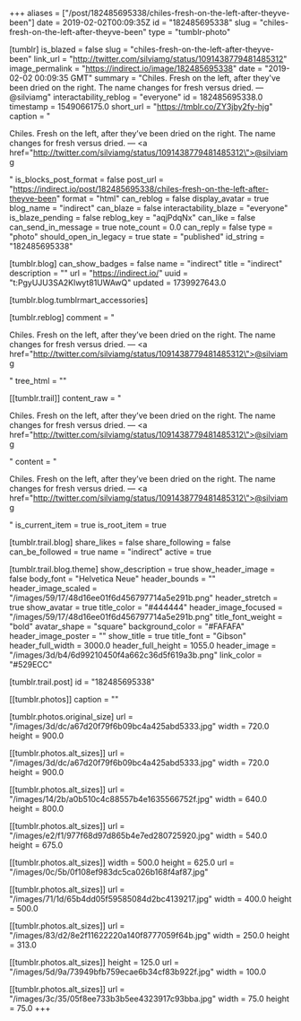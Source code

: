 +++
aliases = ["/post/182485695338/chiles-fresh-on-the-left-after-theyve-been"]
date = 2019-02-02T00:09:35Z
id = "182485695338"
slug = "chiles-fresh-on-the-left-after-theyve-been"
type = "tumblr-photo"

[tumblr]
is_blazed = false
slug = "chiles-fresh-on-the-left-after-theyve-been"
link_url = "http://twitter.com/silviamg/status/1091438779481485312"
image_permalink = "https://indirect.io/image/182485695338"
date = "2019-02-02 00:09:35 GMT"
summary = "Chiles. Fresh on the left, after they've been dried on the right. The name changes for fresh versus dried. — @silviamg"
interactability_reblog = "everyone"
id = 182485695338.0
timestamp = 1549066175.0
short_url = "https://tmblr.co/ZY3jby2fy-hjg"
caption = "<p>Chiles. Fresh on the left, after they&rsquo;ve been dried on the right. The name changes for fresh versus dried. — <a href=\"http://twitter.com/silviamg/status/1091438779481485312\">@silviamg</a></p>"
is_blocks_post_format = false
post_url = "https://indirect.io/post/182485695338/chiles-fresh-on-the-left-after-theyve-been"
format = "html"
can_reblog = false
display_avatar = true
blog_name = "indirect"
can_blaze = false
interactability_blaze = "everyone"
is_blaze_pending = false
reblog_key = "aqjPdqNx"
can_like = false
can_send_in_message = true
note_count = 0.0
can_reply = false
type = "photo"
should_open_in_legacy = true
state = "published"
id_string = "182485695338"

[tumblr.blog]
can_show_badges = false
name = "indirect"
title = "indirect"
description = ""
url = "https://indirect.io/"
uuid = "t:PgyUJU3SA2Klwyt81UWAwQ"
updated = 1739927643.0

[tumblr.blog.tumblrmart_accessories]

[tumblr.reblog]
comment = "<p>Chiles. Fresh on the left, after they’ve been dried on the right. The name changes for fresh versus dried. — <a href=\"http://twitter.com/silviamg/status/1091438779481485312\">@silviamg</a></p>"
tree_html = ""

[[tumblr.trail]]
content_raw = "<p>Chiles. Fresh on the left, after they’ve been dried on the right. The name changes for fresh versus dried. — <a href=\"http://twitter.com/silviamg/status/1091438779481485312\">@silviamg</a></p>"
content = "<p>Chiles. Fresh on the left, after they&rsquo;ve been dried on the right. The name changes for fresh versus dried. &mdash; <a href=\"http://twitter.com/silviamg/status/1091438779481485312\">@silviamg</a></p>"
is_current_item = true
is_root_item = true

[tumblr.trail.blog]
share_likes = false
share_following = false
can_be_followed = true
name = "indirect"
active = true

[tumblr.trail.blog.theme]
show_description = true
show_header_image = false
body_font = "Helvetica Neue"
header_bounds = ""
header_image_scaled = "/images/59/17/48d16ee01f6d456797714a5e291b.png"
header_stretch = true
show_avatar = true
title_color = "#444444"
header_image_focused = "/images/59/17/48d16ee01f6d456797714a5e291b.png"
title_font_weight = "bold"
avatar_shape = "square"
background_color = "#FAFAFA"
header_image_poster = ""
show_title = true
title_font = "Gibson"
header_full_width = 3000.0
header_full_height = 1055.0
header_image = "/images/3d/b4/6d99210450f4a662c36d5f619a3b.png"
link_color = "#529ECC"

[tumblr.trail.post]
id = "182485695338"

[[tumblr.photos]]
caption = ""

[tumblr.photos.original_size]
url = "/images/3d/dc/a67d20f79f6b09bc4a425abd5333.jpg"
width = 720.0
height = 900.0

[[tumblr.photos.alt_sizes]]
url = "/images/3d/dc/a67d20f79f6b09bc4a425abd5333.jpg"
width = 720.0
height = 900.0

[[tumblr.photos.alt_sizes]]
url = "/images/14/2b/a0b510c4c88557b4e1635566752f.jpg"
width = 640.0
height = 800.0

[[tumblr.photos.alt_sizes]]
url = "/images/e2/f1/977f68d97d865b4e7ed280725920.jpg"
width = 540.0
height = 675.0

[[tumblr.photos.alt_sizes]]
width = 500.0
height = 625.0
url = "/images/0c/5b/0f108ef983dc5ca026b168f4af87.jpg"

[[tumblr.photos.alt_sizes]]
url = "/images/71/1d/65b4dd05f59585084d2bc4139217.jpg"
width = 400.0
height = 500.0

[[tumblr.photos.alt_sizes]]
url = "/images/83/d2/8e2f11622220a140f8777059f64b.jpg"
width = 250.0
height = 313.0

[[tumblr.photos.alt_sizes]]
height = 125.0
url = "/images/5d/9a/73949bfb759ecae6b34cf83b922f.jpg"
width = 100.0

[[tumblr.photos.alt_sizes]]
url = "/images/3c/35/05f8ee733b3b5ee4323917c93bba.jpg"
width = 75.0
height = 75.0
+++

